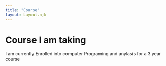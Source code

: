 ```yaml
---
title: "Course"
layout: Layout.njk
---
```


# Course I am taking 

I am currently Enrolled into computer Programing and anylasis for a 3 year course
